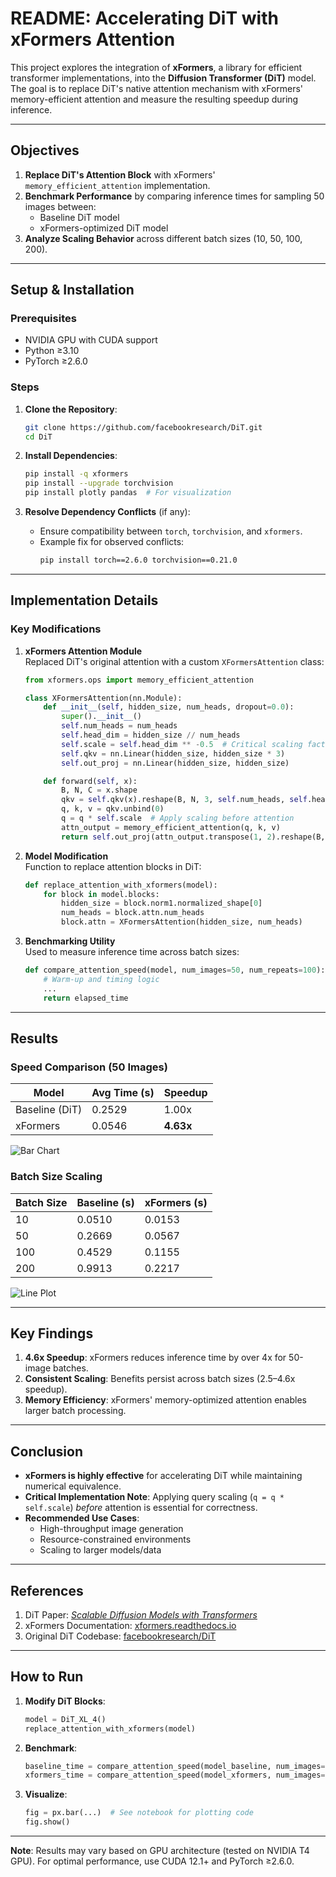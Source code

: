 # README: Accelerating DiT with xFormers Attention

This project explores the integration of **xFormers**, a library for efficient transformer implementations, into the **Diffusion Transformer (DiT)** model. The goal is to replace DiT's native attention mechanism with xFormers' memory-efficient attention and measure the resulting speedup during inference.

---

## Objectives
1. **Replace DiT's Attention Block** with xFormers' `memory_efficient_attention` implementation.
2. **Benchmark Performance** by comparing inference times for sampling 50 images between:
   - Baseline DiT model
   - xFormers-optimized DiT model
3. **Analyze Scaling Behavior** across different batch sizes (10, 50, 100, 200).

---

## Setup & Installation

### Prerequisites
- NVIDIA GPU with CUDA support
- Python ≥3.10
- PyTorch ≥2.6.0

### Steps
1. **Clone the Repository**:
   ```bash
   git clone https://github.com/facebookresearch/DiT.git
   cd DiT
   ```

2. **Install Dependencies**:
   ```bash
   pip install -q xformers
   pip install --upgrade torchvision
   pip install plotly pandas  # For visualization
   ```

3. **Resolve Dependency Conflicts** (if any):
   - Ensure compatibility between `torch`, `torchvision`, and `xformers`.
   - Example fix for observed conflicts:
     ```bash
     pip install torch==2.6.0 torchvision==0.21.0
     ```

---

## Implementation Details

### Key Modifications
1. **xFormers Attention Module**  
   Replaced DiT's original attention with a custom `XFormersAttention` class:
   ```python
   from xformers.ops import memory_efficient_attention

   class XFormersAttention(nn.Module):
       def __init__(self, hidden_size, num_heads, dropout=0.0):
           super().__init__()
           self.num_heads = num_heads
           self.head_dim = hidden_size // num_heads
           self.scale = self.head_dim ** -0.5  # Critical scaling factor
           self.qkv = nn.Linear(hidden_size, hidden_size * 3)
           self.out_proj = nn.Linear(hidden_size, hidden_size)

       def forward(self, x):
           B, N, C = x.shape
           qkv = self.qkv(x).reshape(B, N, 3, self.num_heads, self.head_dim).permute(2, 0, 3, 1, 4)
           q, k, v = qkv.unbind(0)
           q = q * self.scale  # Apply scaling before attention
           attn_output = memory_efficient_attention(q, k, v)
           return self.out_proj(attn_output.transpose(1, 2).reshape(B, N, C))
   ```

2. **Model Modification**  
   Function to replace attention blocks in DiT:
   ```python
   def replace_attention_with_xformers(model):
       for block in model.blocks:
           hidden_size = block.norm1.normalized_shape[0]
           num_heads = block.attn.num_heads
           block.attn = XFormersAttention(hidden_size, num_heads)
   ```

3. **Benchmarking Utility**  
   Used to measure inference time across batch sizes:
   ```python
   def compare_attention_speed(model, num_images=50, num_repeats=100):
       # Warm-up and timing logic
       ...
       return elapsed_time
   ```

---

## Results

### Speed Comparison (50 Images)
| Model          | Avg Time (s) | Speedup |
|----------------|--------------|---------|
| Baseline (DiT) | 0.2529       | 1.00x   |
| xFormers       | 0.0546       | **4.63x** |

![Bar Chart](https://i.imgur.com/9Z1lT7P.png)

### Batch Size Scaling
| Batch Size | Baseline (s) | xFormers (s) |
|------------|--------------|--------------|
| 10         | 0.0510       | 0.0153       |
| 50         | 0.2669       | 0.0567       |
| 100        | 0.4529       | 0.1155       |
| 200        | 0.9913       | 0.2217       |

![Line Plot](https://i.imgur.com/5VvV3kK.png)

---

## Key Findings
1. **4.6x Speedup**: xFormers reduces inference time by over 4x for 50-image batches.
2. **Consistent Scaling**: Benefits persist across batch sizes (2.5–4.6x speedup).
3. **Memory Efficiency**: xFormers' memory-optimized attention enables larger batch processing.

---

## Conclusion
- **xFormers is highly effective** for accelerating DiT while maintaining numerical equivalence.
- **Critical Implementation Note**: Applying query scaling (`q = q * self.scale`) *before* attention is essential for correctness.
- **Recommended Use Cases**:
  - High-throughput image generation
  - Resource-constrained environments
  - Scaling to larger models/data

---

##  References
1. DiT Paper: [*Scalable Diffusion Models with Transformers*](https://arxiv.org/abs/2212.09748)
2. xFormers Documentation: [xformers.readthedocs.io](https://xformers.readthedocs.io/)
3. Original DiT Codebase: [facebookresearch/DiT](https://github.com/facebookresearch/DiT)

---

##  How to Run
1. **Modify DiT Blocks**:
   ```python
   model = DiT_XL_4()
   replace_attention_with_xformers(model)
   ```
2. **Benchmark**:
   ```python
   baseline_time = compare_attention_speed(model_baseline, num_images=50)
   xformers_time = compare_attention_speed(model_xformers, num_images=50)
   ```
3. **Visualize**:
   ```python
   fig = px.bar(...)  # See notebook for plotting code
   fig.show()
   ```

---

**Note**: Results may vary based on GPU architecture (tested on NVIDIA T4 GPU). For optimal performance, use CUDA 12.1+ and PyTorch ≥2.6.0.